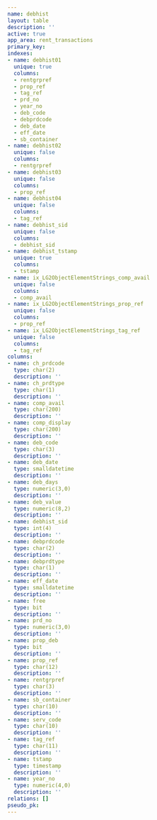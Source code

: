 ```yaml
---
name: debhist
layout: table
description: ''
active: true
app_area: rent_transactions
primary_key: 
indexes:
- name: debhist01
  unique: true
  columns:
  - rentgrpref
  - prop_ref
  - tag_ref
  - prd_no
  - year_no
  - deb_code
  - debprdcode
  - deb_date
  - eff_date
  - sb_container
- name: debhist02
  unique: false
  columns:
  - rentgrpref
- name: debhist03
  unique: false
  columns:
  - prop_ref
- name: debhist04
  unique: false
  columns:
  - tag_ref
- name: debhist_sid
  unique: false
  columns:
  - debhist_sid
- name: debhist_tstamp
  unique: true
  columns:
  - tstamp
- name: ix_LG2ObjectElementStrings_comp_avail
  unique: false
  columns:
  - comp_avail
- name: ix_LG2ObjectElementStrings_prop_ref
  unique: false
  columns:
  - prop_ref
- name: ix_LG2ObjectElementStrings_tag_ref
  unique: false
  columns:
  - tag_ref
columns:
- name: ch_prdcode
  type: char(2)
  description: ''
- name: ch_prdtype
  type: char(1)
  description: ''
- name: comp_avail
  type: char(200)
  description: ''
- name: comp_display
  type: char(200)
  description: ''
- name: deb_code
  type: char(3)
  description: ''
- name: deb_date
  type: smalldatetime
  description: ''
- name: deb_days
  type: numeric(3,0)
  description: ''
- name: deb_value
  type: numeric(8,2)
  description: ''
- name: debhist_sid
  type: int(4)
  description: ''
- name: debprdcode
  type: char(2)
  description: ''
- name: debprdtype
  type: char(1)
  description: ''
- name: eff_date
  type: smalldatetime
  description: ''
- name: free
  type: bit
  description: ''
- name: prd_no
  type: numeric(3,0)
  description: ''
- name: prop_deb
  type: bit
  description: ''
- name: prop_ref
  type: char(12)
  description: ''
- name: rentgrpref
  type: char(3)
  description: ''
- name: sb_container
  type: char(10)
  description: ''
- name: serv_code
  type: char(10)
  description: ''
- name: tag_ref
  type: char(11)
  description: ''
- name: tstamp
  type: timestamp
  description: ''
- name: year_no
  type: numeric(4,0)
  description: ''
relations: []
pseudo_pk: 
---
```


